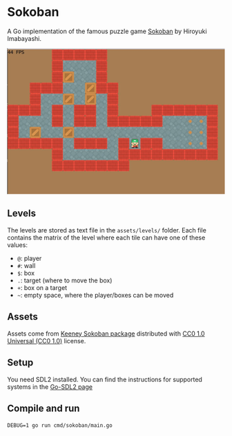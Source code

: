 # Sokoban

A Go implementation of the famous puzzle game [Sokoban](http://www.sokoban.jp/) by Hiroyuki
Imabayashi.

![Alt text](screenshot.jpg?raw=true "Screenshot")

## Levels

The levels are stored as text file in the `assets/levels/` folder.
Each file contains the matrix of the level where each tile can have one of these values:

- `@`: player
- `#`: wall
- `$`: box
- `.`: target (where to move the box)
- `+`: box on a target
- `~`: empty space, where the player/boxes can be moved

## Assets

Assets come from [Keeney Sokoban package](http://kenney.nl/assets/sokoban)
distributed with [CC0 1.0 Universal (CC0 1.0)](https://creativecommons.org/publicdomain/zero/1.0/)
license.

## Setup

You need SDL2 installed. You can find the instructions for supported systems in the [Go-SDL2 page](https://github.com/veandco/go-sdl2)

## Compile and run

`DEBUG=1 go run cmd/sokoban/main.go`

